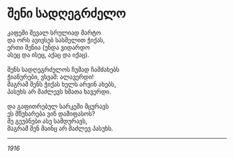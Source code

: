 # შენი სადღეგრძელო

კაფეში შევალ სრულიად მარტო\
და ორს ავივსებ სასმელით ჭიქას,\
ერთი შენია (უნდა ვიდარდო\
ასეც და ისეც, აქაც და იქაც).\
\
შენს სადღეგრძელოს ჩუმად ჩამძახებს\
ჭიანურები, ვსვამ: ალავერდი!\
მაგრამ შენს ჭიქას ხელს არვინ ახებს,\
პასუხს არ მაძლევს ხმათა ხავერდი.\
\
და გაფითრებულ სარკეში მცურავს\
ეს მწუხარება ვინ დამიფასოს?\
მე გეუბნები ასე სამდურავს,\
მაგრამ შენ მაინც არ მაძლევ პასუხს.

***

_1916_
